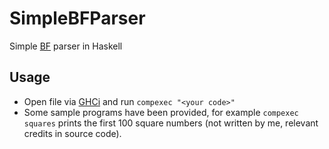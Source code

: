 # SimpleBFParser
Simple [BF](https://en.wikipedia.org/wiki/Brainfuck) parser in Haskell

## Usage
- Open file via [GHCi](https://downloads.haskell.org/ghc/latest/docs/users_guide/ghci.html) and run `compexec "<your code>"`
- Some sample programs have been provided, for example `compexec squares` prints the first 100 square numbers (not written by me, relevant credits in source code).
